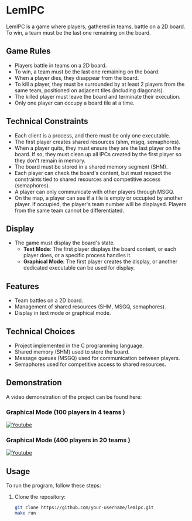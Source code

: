 # LemIPC

LemIPC is a game where players, gathered in teams, battle on a 2D board. To win, a team must be the last one remaining on the board.

## Game Rules

- Players battle in teams on a 2D board.
- To win, a team must be the last one remaining on the board.
- When a player dies, they disappear from the board.
- To kill a player, they must be surrounded by at least 2 players from the same team, positioned on adjacent tiles (including diagonals).
- The killed player must leave the board and terminate their execution.
- Only one player can occupy a board tile at a time.

## Technical Constraints

- Each client is a process, and there must be only one executable.
- The first player creates shared resources (shm, msgq, semaphores).
- When a player quits, they must ensure they are the last player on the board. If so, they must clean up all IPCs created by the first player so they don't remain in memory.
- The board must be stored in a shared memory segment (SHM).
- Each player can check the board's content, but must respect the constraints tied to shared resources and competitive access (semaphores).
- A player can only communicate with other players through MSGQ.
- On the map, a player can see if a tile is empty or occupied by another player. If occupied, the player's team number will be displayed. Players from the same team cannot be differentiated.

## Display

- The game must display the board's state.
  - **Text Mode**: The first player displays the board content, or each player does, or a specific process handles it.
  - **Graphical Mode**: The first player creates the display, or another dedicated executable can be used for display.

## Features

- Team battles on a 2D board.
- Management of shared resources (SHM, MSGQ, semaphores).
- Display in text mode or graphical mode.

## Technical Choices

- Project implemented in the C programming language.
- Shared memory (SHM) used to store the board.
- Message queues (MSGQ) used for communication between players.
- Semaphores used for competitive access to shared resources.

## Demonstration

A video demonstration of the project can be found here:

### Graphical Mode (100 players in 4 teams )
[![Youtube](https://img.youtube.com/vi/W-q01PR-wS4/0.jpg)](https://www.youtube.com/watch?v=W-q01PR-wS4)

### Graphical Mode (400 players in 20 teams )
[![Youtube](https://img.youtube.com/vi/L7fzWmrBHdU/0.jpg)](https://www.youtube.com/watch?v=L7fzWmrBHdU)

## Usage

To run the program, follow these steps:

1. Clone the repository:
   ```bash
   git clone https://github.com/your-username/lemipc.git
   make run
   ```